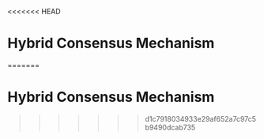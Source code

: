 <<<<<<< HEAD
# Hybrid Consensus Mechanism
=======
# Hybrid Consensus Mechanism
>>>>>>> d1c7918034933e29af652a7c97c5b9490dcab735
